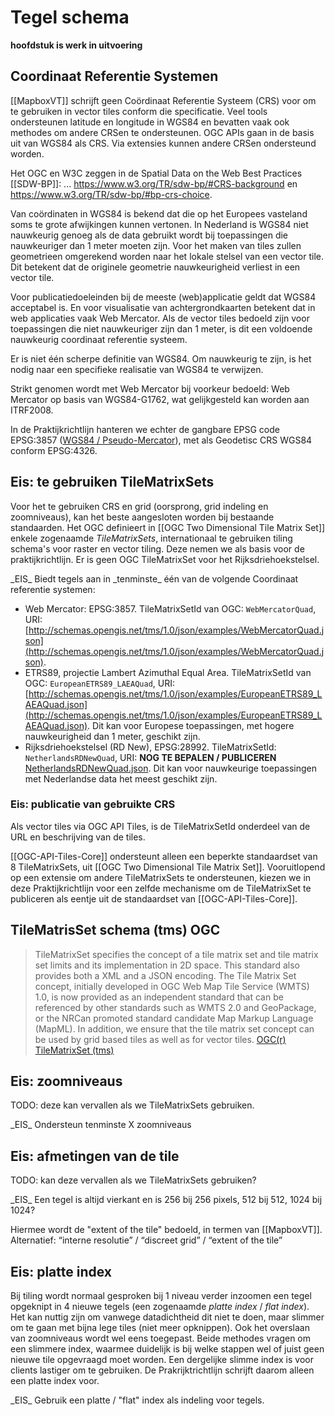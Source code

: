 # Tegel schema
**hoofdstuk is werk in uitvoering**

## Coordinaat Referentie Systemen
[[MapboxVT]] schrijft geen Coördinaat Referentie Systeem (CRS) voor om te gebruiken in vector tiles conform die specificatie.
Veel tools ondersteunen latitude en longitude in WGS84 en bevatten vaak ook methodes om andere CRSen te ondersteunen.  OGC APIs gaan in de basis uit van WGS84 als CRS. Via extensies kunnen andere CRSen ondersteund worden.

Het OGC en W3C zeggen in de Spatial Data on the Web Best Practices [[SDW-BP]]: ... https://www.w3.org/TR/sdw-bp/#CRS-background en https://www.w3.org/TR/sdw-bp/#bp-crs-choice.

Van coördinaten in WGS84 is bekend dat die op het Europees vasteland soms te grote afwijkingen kunnen vertonen. In Nederland is WGS84 niet nauwkeurig genoeg als de data gebruikt wordt bij toepassingen die nauwkeuriger dan 1 meter moeten zijn.
Voor het maken van tiles zullen geometrieen omgerekend worden naar het lokale stelsel van een vector tile. Dit betekent dat de originele geometrie nauwkeurigheid verliest in een vector tile.

Voor publicatiedoeleinden bij de meeste (web)applicatie geldt dat WGS84 acceptabel is. En voor visualisatie van achtergrondkaarten betekent dat in web applicaties vaak Web Mercator. Als de vector tiles bedoeld zijn voor toepassingen die niet nauwkeuriger zijn dan 1 meter, is dit een voldoende nauwkeurig coordinaat referentie systeem.

<p class="note" title="Notitie over realisatie van WGS84 en Web Mercator">
Er is niet één scherpe definitie van WGS84. Om nauwkeurig te zijn, is het nodig naar een specifieke realisatie van WGS84 te verwijzen.

Strikt genomen wordt met Web Mercator bij voorkeur bedoeld: Web Mercator op basis van WGS84-G1762, wat gelijkgesteld kan worden aan ITRF2008.

In de Praktijkrichtlijn hanteren we echter de gangbare EPSG code EPSG:3857 ([WGS84 / Pseudo-Mercator](https://epsg.org/crs_3857/WGS-84-Pseudo-Mercator.html)), met als Geodetisc CRS WGS84 conform EPSG:4326.
</p>

## Eis: te gebruiken TileMatrixSets
Voor het te gebruiken CRS en grid (oorsprong, grid indeling en zoomniveaus), kan het beste aangesloten worden bij bestaande standaarden. Het OGC definieert in [[OGC Two Dimensional Tile Matrix Set]] enkele zogenaamde _TileMatrixSets_, internationaal te gebruiken tiling schema's voor raster en vector tiling. Deze nemen we als basis voor de praktijkrichtlijn. Er is geen OGC TileMatrixSet voor het Rijksdriehoekstelsel.

<div class="advisement">
_EIS_ Biedt tegels aan in _tenminste_ één van de volgende Coordinaat referentie systemen:

* Web Mercator: EPSG:3857. TileMatrixSetId van OGC: `WebMercatorQuad`, URI: [http://schemas.opengis.net/tms/1.0/json/examples/WebMercatorQuad.json](http://schemas.opengis.net/tms/1.0/json/examples/WebMercatorQuad.json).
* ETRS89, projectie Lambert Azimuthal Equal Area. TileMatrixSetId van OGC: `EuropeanETRS89_LAEAQuad`, URI: [http://schemas.opengis.net/tms/1.0/json/examples/EuropeanETRS89_LAEAQuad.json](http://schemas.opengis.net/tms/1.0/json/examples/EuropeanETRS89_LAEAQuad.json). Dit kan voor Europese toepassingen, met hogere nauwkeurigheid dan 1 meter, geschikt zijn.
* Rijksdriehoekstelsel (RD New), EPSG:28992. TileMatrixSetId: `NetherlandsRDNewQuad`, URI: **NOG TE BEPALEN / PUBLICEREN** [NetherlandsRDNewQuad.json](media/NetherlandsRDNewQuad.json). Dit kan voor nauwkeurige toepassingen met Nederlandse data het meest geschikt zijn.
</div>

### Eis: publicatie van gebruikte CRS
Als vector tiles via OGC API Tiles, is de TileMatrixSetId onderdeel van de URL en beschrijving van de tiles.

<p class="note" title="OGC API Tiles ondersteunt beperkte set TileMatrixSets">
[[OGC-API-Tiles-Core]] ondersteunt alleen een beperkte standaardset van 8 TileMatrixSets, uit [[OGC Two Dimensional Tile Matrix Set]]. Vooruitlopend op een extensie om andere TileMatrixSets te ondersteunen, kiezen we in deze Praktijkrichtlijn voor een zelfde mechanisme om de TileMatrixSet te publiceren als eentje uit de standaardset van [[OGC-API-Tiles-Core]].
</p>

## TileMatrisSet schema (tms) OGC

> TileMatrixSet specifies the concept of a tile matrix set and tile matrix set
limits and its implementation in 2D space. This standard also provides both a
XML and a JSON encoding. The Tile Matrix Set concept, initially developed in
OGC Web Map Tile Service (WMTS) 1.0, is now provided as an independent standard
that can be referenced by other standards such as WMTS 2.0 and GeoPackage, or
the NRCan promoted standard candidate Map Markup Language (MapML). In addition,
we ensure that the tile matrix set concept can be used by grid based tiles as
well as for vector tiles.
[OGC(r) TileMatrixSet (tms)](http://schemas.opengis.net/tms/ReadMe.txt)


## Eis: zoomniveaus

TODO: deze kan vervallen als we TileMatrixSets gebruiken.

<div class="advisement">
_EIS_ Ondersteun tenminste X zoomniveaus
</div>

## Eis: afmetingen van de tile
TODO: kan deze vervallen als we TileMatrixSets gebruiken?
<div class="advisement">
_EIS_ Een tegel is altijd vierkant en is 256 bij 256 pixels, 512 bij 512, 1024 bij 1024?
</div>

Hiermee wordt de "extent of the tile" bedoeld, in termen van [[MapboxVT]].
Alternatief: “interne resolutie” / “discreet grid” / “extent of the tile”


## Eis: platte index
Bij tiling wordt normaal gesproken bij 1 niveau verder inzoomen een tegel opgeknipt in 4 nieuwe tegels (een zogenaamde _platte index_ / _flat index_). Het kan nuttig zijn om vanwege datadichtheid dit niet te doen, maar slimmer om te gaan met bijna lege tiles (niet meer opknippen). Ook het overslaan van zoomniveaus wordt wel eens toegepast. Beide methodes vragen om een slimmere index, waarmee duidelijk is bij welke stappen wel of juist geen nieuwe tile opgevraagd moet worden. Een dergelijke slimme index is voor clients lastiger om te gebruiken. De Prakrijktrichtlijn schrijft daarom alleen een platte index voor.

<div class="advisement">
_EIS_ Gebruik een platte / "flat" index als indeling voor tegels.
</div>
